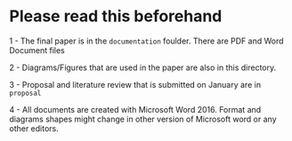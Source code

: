 # Please read this beforehand

1 - The final paper is in the `documentation` foulder. There are PDF and Word Document files 

2 - Diagrams/Figures that are used in the paper are also in this directory.  

3 - Proposal and literature review that is submitted on January are in `proposal` 

4 - All documents are created with Microsoft Word 2016. Format and diagrams shapes might change in other version of Microsoft word or any other editors.